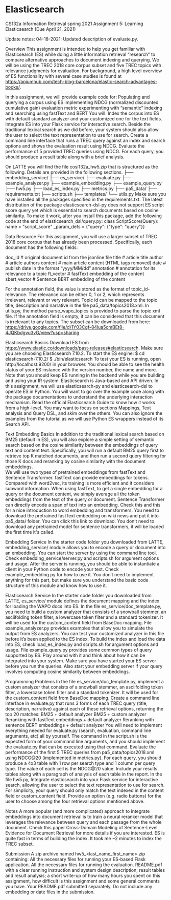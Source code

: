 # Elasticsearch
CS132a Information Retrieval spring 2021
Assignment 5: Learning Elasticsearch 
(Due April 21, 2021)

Update notes:
04-18-2021: Updated description of evaluate.py.

Overview
This assignment is intended to help you get familiar with Elasticsearch (ES) while doing a little information retrieval “research” to compare alternative approaches to document indexing and querying. We will be using the TREC 2018 core corpus subset and five TREC topics with relevance judgments for evaluation. 
For background, a high level overview of ES functionality with several case studies is found at https://apiumhub.com/tech-blog-barcelona/elastic-search-advantages-books/.

In this assignment, we will provide example code for:
Populating and querying a corpus using ES
implementing NDCG (normalized discounted cumulative gain) evaluation metric
experimenting with “semantic” indexing and searching using fastText and BERT 
You will:
Index the corpus into ES with default standard analyzer and your customized one for the text fields.
Integrate ES into your Flask service for interactive search. Beside the traditional lexical search as we did before, your system should also allow the user to select the text representation to use for search.
Create a command line interface that runs a TREC query against an index and search options and shows the evaluation result using NDCG.
Evaluate the performance of 5 provided TREC queries using NDCG. For each query, you should produce a result table along with a brief analysis.

On LATTE you will find the file cosi132a_hw5.zip that is structured as the following. Details are provided in the following sections. 
├── embedding_service/
├── es_service/
├── evaluate.py
├── example_analyzer.py
├── example_embedding.py
├── example_query.py
├── hw5.py
├── load_es_index.py
├── metrics.py
├── pa5_data/
├── requirements.txt
├── scripts.sh
├── templates/
└── utils.py
Make sure you have installed all the packages specified in the requirements.txt. The latest distribution of the package elasticsearch-dsl-py does not support ES script score query yet which is essential to search documents based on cosine similarity. To make it work, after you install this package, add the following code at the end of elasticsearch_dsl/query.py:
class ScriptScore(Query):
    name = "script_score"
    _param_defs = {"query": {"type": "query"}}

Data Resource
For this assignment, you will use a larger subset of TREC 2018 core corpus that  has already been processed. Specifically, each document has the following fields:

doc_id		# original document id from the jsonline file 
title			# article title
author		# article authors
content		# main article content (HTML tags removed)
date			# publish date in the format “yyyy/MM/dd”
annotation		# annotation for its relevance to a topic
ft_vector		# fastText embedding of the content
sbert_vector	# Sentence BERT embedding of the content

For the annotation field, the value is stored as the format of topic_id-relevance. The relevance can be either 0, 1 or 2, which represents irrelevant, relevant or very relevant. Topic id can be mapped to the topic title, description and narrative in the file pa5_data/topics2018.xml. In utils.py, the method parse_wapo_topics is provided to parse the topic xml file. If the annotation field is empty, it can be considered that this document is irrelevant to any topics. The subset can be downloaded from here: https://drive.google.com/file/d/1Y03Cgf-84lua5cmBEt8-4JQKbdgvu3vG/view?usp=sharing

Elasticsearch Basics
Download ES from https://www.elastic.co/downloads/past-releases#elasticsearch. Make sure you are choosing Elasticsearch 7.10.2. To start the ES engine:
$ cd elasticsearch-7.10.2/
$ ./bin/elasticsearch
To test your ES is running, open http://localhost:9200/ in your browser. You should be able to see the health status of your ES instance with the version number, the name and more. Note that you should keep ES running in the backend while you are building and using your IR system. 
Elasticsearch is Java-based and API driven. In this assignment, we will use elasticsearch-py and elasticsearch-dsl to operate ES in Python. You will want to go over the example code along with the package documentations to understand the underlying interaction mechanism.
Read the official Elasticsearch Guide to know how it works from a high-level. You may want to focus on sections Mappings, Text analysis and Query DSL, and skim over the others. You can also ignore the examples from the tutorial as we will use Python ES wrappers instead of its Search API.

Text Embedding Basics
In addition to the traditional lexical search based on BM25 (default in ES), you will also explore a simple setting of semantic search based on the cosine similarity between the embeddings of query text and content text. Specifically, you will run a default BM25 query first to retrieve top K matched documents, and then run a second query filtering for those K docs and reranking by cosine similarity with the document embeddings.   
We will use two types of pretrained embeddings from fastText and Sentence Transformer. fastText can provide embeddings for tokens. Compared with word2vec, its training is more efficient and it considers subword information. When using fastText, to get a single embedding for a query or the document content, we simply average all the token embeddings from the text of the query or document. Sentence Transformer can directly encode a span of text into an embedding. Check this and this for a nice introduction to word embedding and transformers.
You need to download the pretrained fastText embedding on wiki news and put it into pa5_data/ folder. You can click this link to download. You don’t need to download any pretrained model for sentence transformers, it will be loaded the first time it's called.

Embedding Service
In the starter code folder you downloaded from LATTE, embedding_service/ module allows you to encode a query or document into an embedding. You can start the server by using the command line tool. Check embedding_service/server.py and scripts.sh for argument options and usage. After the server is running, you should be able to instantiate a client in your Python code to encode your text. Check example_embedding.py for how to use it. You don’t need to implement anything for this part, but make sure you understand the basic code structure of this module and know how to use it.

Elasticsearch Service
In the starter code folder you downloaded from LATTE, es_service/ module defines the document mapping and the index for loading the WAPO docs into ES. In the file es_service/doc_template.py, you need to build a custom analyzer that consists of a snowball stemmer, an asciifolding token filter, a lowercase token filter and a standard tokenizer. It will be used for the custom_content field from BaseDoc mapping. 
File example_analyzer.py provides examples that allow you to simulate the output from ES analyzers. You can test your customized analyzer in this file before it’s been applied to the ES index.
To build the index and load the data into ES, check load_es_index.py and scripts.sh for argument options and usage.
File example_query.py provides some common types of query supported by ES. Play around with it and think about how it can be integrated into your system. Make sure you have started your ES server before you run the queries. Also start your embedding server if your query involves computing cosine similarity between embeddings.

Programming Problems
In the file es_service/doc_template.py, implement a custom analyzer that consists of a snowball stemmer, an asciifolding token filter, a lowercase token filter and a standard tokenizer. It will be used for the custom_content field from BaseDoc mapping.
Create a command line interface in evaluate.py that runs 3 forms of each TREC query (title, description, narrative) against each of these retrieval options, returning the top 20 matches:
BM25 + default analyzer
BM25 + custom analyzer
Reranking with fastText embeddings + default analyzer
Reranking with sentence BERT embeddings + default analyzer
You will need to implement everything needed for evaluate.py (search, evaluation, command line arguments, etc) all by yourself. The command in the script.sh is the expected form of your command line arguments, and you should implement the evaluate.py that can be executed using that command. Evaluate the performance of the first 5 TREC queries from pa5_data/topics2018.xml using NDCG@20 (implemented in metrics.py). For each query, you should produce a 4x3 table with 1 row per search type and 1 column per query type. The value of each cell is the NDCG@20 value. Include your results tables along with a paragraph of analysis of each table in the report.
In the file hw5.py, Integrate elasticsearch into your Flask service for interactive search, allowing the user to select the text representation to use for search. For simplicity, your query should only match the text indexed in the content field or custom_content field. Provide an option (e.g. radio buttons) for the user to choose among the four retrieval options mentioned above.
 
Notes
A more popular (and more complicated) approach to integrate embeddings into document retrieval is to train a neural reranker model that leverages the relevance between query and each passage from the whole document. Check this paper Cross-Domain Modeling of Sentence-Level Evidence for Document Retrieval for more details if you are interested. 
ES is quite fast in terms of building the index. It took me ~2 minutes to index the TREC subset. 

Submission
A zip archive named hw5_<last_name_first_name>.zip containing:
All the necessary files for running your ES-based Flask application.
All the necessary files for running the evaluation. 
README.pdf with a clear running instruction and system design description; result tables and result analysis; a short write-up of how many hours you spent on this assignment, how difficult is this assignment and some general comments you have.
Your README.pdf submitted separately. Do not include any embedding or date files in the submission.





